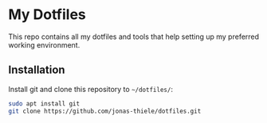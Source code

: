 # My Dotfiles

This repo contains all my dotfiles and tools that help setting up my preferred working
environment.


## Installation

Install git and clone this repository to `~/dotfiles/`:

``` bash
sudo apt install git
git clone https://github.com/jonas-thiele/dotfiles.git
```
